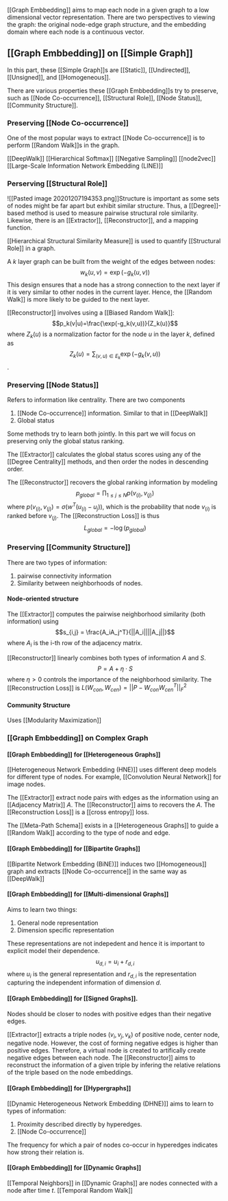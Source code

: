 [[Graph Embbedding]] aims to map each node in a given graph to a low dimensional vector representation. There are two perspectives to viewing the graph: the original node-edge graph structure, and the embedding domain where each node is a continuous vector.

## [[Graph Embbedding]] on [[Simple Graph]]
In this part, these [[Simple Graph]]s are [[Static]], [[Undirected]], [[Unsigned]], and [[Homogeneous]].

There are various properties these [[Graph Embbedding]]s try to preserve, such as [[Node Co-occurrence]], [[Structural Role]], [[Node Status]], [[Community Structure]].

### Preserving [[Node Co-occurrence]]
One of the most popular ways to extract [[Node Co-occurrence]] is to perform [[Random Walk]]s in the graph.

[[DeepWalk]]
[[Hierarchical Softmax]]
[[Negative Sampling]]
[[node2vec]]
[[Large-Scale Information Network Embedding (LINE)]]

### Perserving [[Structural Role]]
 ![[Pasted image 20201207194353.png]]Structure is important as some sets of nodes might be far apart but exhibit similar structure. Thus, a [[Degree]]-based method is used to measure pairwise structural role similarity. Likewise, there is an [[Extractor]], [[Reconstructor]], and a mapping function.
 
 [[Hierarchical Structural Similarity Measure]]  is used to quantify [[Structural Role]] in a graph.
 
 A $k$ layer graph can be built from the weight of the edges between nodes: $$w_k(u,v) = \exp(-g_k(u,v))$$
 This design ensures that a node has a strong connection to the next layer if it is very similar to other nodes in the current layer. Hence, the [[Random Walk]] is more likely to be guided to the next layer.
 
 [[Reconstructor]] involves using a [[Biased Random Walk]]: $$p_k(v|u)=\frac{\exp(-g_k(v,u))}{Z_k(u)}$$ where $Z_k(u)$ is a normalization factor for the node $u$ in the layer $k$, defined as $$Z_k(u) = \sum_{(v,u)\in E_k}\exp(-g_k(v,u))$$.
 
 ### Preserving [[Node Status]]
 
 Refers to information like centrality. There are two components
 1. [[Node Co-occurrence]] information. Similar to that in [[DeepWalk]]
 2. Global status

Some methods try to learn both jointly. In this part we will focus on preserving only the global status ranking.

The [[Extractor]] calculates the global status scores using any of the [[Degree Centrality]] methods, and then order the nodes in descending order.

The [[Reconstructor]] recovers the global ranking information by modeling $$p_{global} = \prod_{1\leq j \leq N }p(v_{(i)},v_{(j)})$$ where $p(v_{(i)},v_{(j)}) = \sigma(w^T(u_{(i)}-u_{j}))$, which is the probability that node $v_{(i)}$ is ranked before $v_{(j)}$. The [[Reconstruction Loss]] is thus $$L_{global} = -\log(p_{global})$$

### Preserving [[Community Structure]]
There are two types of information:
1. pairwise connectivity information
2. Similarity between neighborhoods of nodes.

#### Node-oriented structure
The [[Extractor]] computes the pairwise neighborhood similarity (both information) using $$s_{i,j} = \frac{A_iA_j^T}{||A_i||||A_j||}$$ where $A_i$ is the i-th row of the adjacency matrix.

[[Reconstructor]] linearly combines both types of information $A$ and $S$. $$P = A + \eta\cdot S$$ where $\eta > 0$ controls the importance of the neighborhood similarity. The [[Reconstruction Loss]] is $L(W_{con}, W_{cen}) = || P - W_{con}W_{cen}^T||^2_F$

#### Community Structure
Uses [[Modularity Maximization]]

### [[Graph Embbedding]] on Complex Graph

#### [[Graph Embbedding]] for [[Heterogeneous Graphs]]

[[Heterogeneous Network Embedding (HNE)]] uses different deep models for different type of nodes. For example, [[Convolution Neural Network]] for image nodes.

The [[Extractor]] extract node pairs with edges as the information using an [[Adjacency Matrix]] $A$. The [[Reconstructor]] aims to recovers the $A$. The [[Reconstruction Loss]] is a [[cross entropy]] loss.

The [[Meta-Path Schema]] exists in a [[Heterogeneous Graphs]] to guide a [[Random Walk]] according to the type of node and edge.

#### [[Graph Embbedding]] for [[Bipartite Graphs]]

[[Bipartite Network Embedding (BiNE)]] induces two [[Homogeneous]] graph and extracts [[Node Co-occurrence]] in the same way as [[DeepWalk]]

#### [[Graph Embbedding]] for [[Multi-dimensional Graphs]]

Aims to learn two things:
1. General node representation
2. Dimension specific representation

These representations are not indepedent and hence it is important to explicit model their dependence. $$u_{d,i} = u_i + r_{d,i}$$ where $u_i$ is the general representation and $r_{d,i}$ is the representation capturing the independent information of dimension $d$.

#### [[Graph Embbedding]] for [[Signed Graphs]].
Nodes should be closer to nodes with positive edges than their negative edges. 

[[Extractor]] extracts a triple nodes $(v_i, v_j, v_k)$ of positive node, center node, negative node. However, the cost of forming negative edges is higher than positive edges. Therefore, a virtual node is created to artifically create negative edges between each node. The [[Reconstructor]] aims to reconstruct the information of a given triple by infering the relative relations of the triple based on the node embeddings.

#### [[Graph Embbedding]] for [[Hypergraphs]]

[[Dynamic Heterogeneous Network Embedding (DHNE)]] aims to learn to types of information:
1. Proximity described directly by hyperedges.
2. [[Node Co-occurrence]]

The frequency for which a pair of nodes co-occur in hyperedges indicates how strong their relation is.


#### [[Graph Embbedding]] for [[Dynamic Graphs]]

[[Temporal Neighbors]] in [[Dynamic Graphs]] are nodes connected with a node after time $t$. 
[[Temporal Random Walk]]